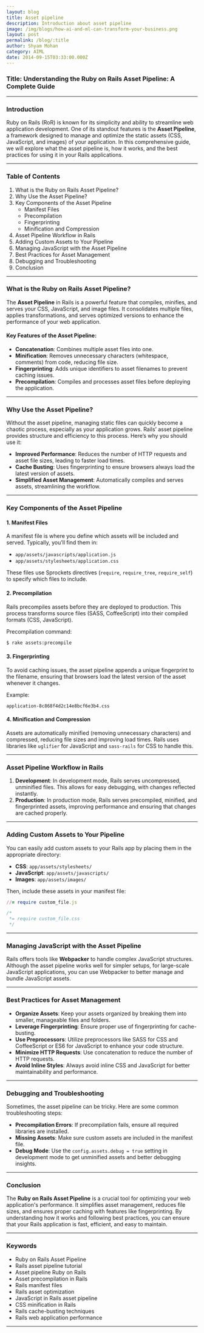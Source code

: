```yaml
---
layout: blog
title: Asset pipeline
description: Introduction about asset pipeline
image: /img/blogs/how-ai-and-ml-can-transform-your-business.png
layout: post
permalink: /blog/:title
author: Shyam Mohan
category: AIML
date: 2014-09-15T03:33:00.000Z
---
```

### Title: Understanding the Ruby on Rails Asset Pipeline: A Complete Guide

---

### Introduction

Ruby on Rails (RoR) is known for its simplicity and ability to streamline web application development. One of its standout features is the **Asset Pipeline**, a framework designed to manage and optimize the static assets (CSS, JavaScript, and images) of your application. In this comprehensive guide, we will explore what the asset pipeline is, how it works, and the best practices for using it in your Rails applications.

---

### Table of Contents
1. What is the Ruby on Rails Asset Pipeline?
2. Why Use the Asset Pipeline?
3. Key Components of the Asset Pipeline
    - Manifest Files
    - Precompilation
    - Fingerprinting
    - Minification and Compression
4. Asset Pipeline Workflow in Rails
5. Adding Custom Assets to Your Pipeline
6. Managing JavaScript with the Asset Pipeline
7. Best Practices for Asset Management
8. Debugging and Troubleshooting
9. Conclusion

---

### What is the Ruby on Rails Asset Pipeline?

The **Asset Pipeline** in Rails is a powerful feature that compiles, minifies, and serves your CSS, JavaScript, and image files. It consolidates multiple files, applies transformations, and serves optimized versions to enhance the performance of your web application.

#### Key Features of the Asset Pipeline:
- **Concatenation**: Combines multiple asset files into one.
- **Minification**: Removes unnecessary characters (whitespace, comments) from code, reducing file size.
- **Fingerprinting**: Adds unique identifiers to asset filenames to prevent caching issues.
- **Precompilation**: Compiles and processes asset files before deploying the application.

---

### Why Use the Asset Pipeline?

Without the asset pipeline, managing static files can quickly become a chaotic process, especially as your application grows. Rails’ asset pipeline provides structure and efficiency to this process. Here’s why you should use it:

- **Improved Performance**: Reduces the number of HTTP requests and asset file sizes, leading to faster load times.
- **Cache Busting**: Uses fingerprinting to ensure browsers always load the latest version of assets.
- **Simplified Asset Management**: Automatically compiles and serves assets, streamlining the workflow.

---

### Key Components of the Asset Pipeline

#### 1. **Manifest Files**
A manifest file is where you define which assets will be included and served. Typically, you’ll find them in:
- `app/assets/javascripts/application.js`
- `app/assets/stylesheets/application.css`

These files use Sprockets directives (`require`, `require_tree`, `require_self`) to specify which files to include.

#### 2. **Precompilation**
Rails precompiles assets before they are deployed to production. This process transforms source files (SASS, CoffeeScript) into their compiled formats (CSS, JavaScript).

Precompilation command:
```bash
$ rake assets:precompile
```

#### 3. **Fingerprinting**
To avoid caching issues, the asset pipeline appends a unique fingerprint to the filename, ensuring that browsers load the latest version of the asset whenever it changes.

Example:
```
application-8c868f4d2c14e8bcf6e3b4.css
```

#### 4. **Minification and Compression**
Assets are automatically minified (removing unnecessary characters) and compressed, reducing file sizes and improving load times. Rails uses libraries like `uglifier` for JavaScript and `sass-rails` for CSS to handle this.

---

### Asset Pipeline Workflow in Rails

1. **Development**: In development mode, Rails serves uncompressed, unminified files. This allows for easy debugging, with changes reflected instantly.
2. **Production**: In production mode, Rails serves precompiled, minified, and fingerprinted assets, improving performance and ensuring that changes are cached properly.

---

### Adding Custom Assets to Your Pipeline

You can easily add custom assets to your Rails app by placing them in the appropriate directory:
- **CSS**: `app/assets/stylesheets/`
- **JavaScript**: `app/assets/javascripts/`
- **Images**: `app/assets/images/`

Then, include these assets in your manifest file:
```ruby
//= require custom_file.js
```
```css
/*
 *= require custom_file.css
 */
```

---

### Managing JavaScript with the Asset Pipeline

Rails offers tools like **Webpacker** to handle complex JavaScript structures. Although the asset pipeline works well for simpler setups, for large-scale JavaScript applications, you can use Webpacker to better manage and bundle JavaScript assets.

---

### Best Practices for Asset Management

- **Organize Assets**: Keep your assets organized by breaking them into smaller, manageable files and folders.
- **Leverage Fingerprinting**: Ensure proper use of fingerprinting for cache-busting.
- **Use Preprocessors**: Utilize preprocessors like SASS for CSS and CoffeeScript or ES6 for JavaScript to enhance your code structure.
- **Minimize HTTP Requests**: Use concatenation to reduce the number of HTTP requests.
- **Avoid Inline Styles**: Always avoid inline CSS and JavaScript for better maintainability and performance.

---

### Debugging and Troubleshooting

Sometimes, the asset pipeline can be tricky. Here are some common troubleshooting steps:
- **Precompilation Errors**: If precompilation fails, ensure all required libraries are installed.
- **Missing Assets**: Make sure custom assets are included in the manifest file.
- **Debug Mode**: Use the `config.assets.debug = true` setting in development mode to get unminified assets and better debugging insights.

---

### Conclusion

The **Ruby on Rails Asset Pipeline** is a crucial tool for optimizing your web application's performance. It simplifies asset management, reduces file sizes, and ensures proper caching with features like fingerprinting. By understanding how it works and following best practices, you can ensure that your Rails application is fast, efficient, and easy to maintain.

---

### Keywords

- Ruby on Rails Asset Pipeline
- Rails asset pipeline tutorial
- Asset pipeline Ruby on Rails
- Asset precompilation in Rails
- Rails manifest files
- Rails asset optimization
- JavaScript in Rails asset pipeline
- CSS minification in Rails
- Rails cache-busting techniques
- Rails web application performance

---
